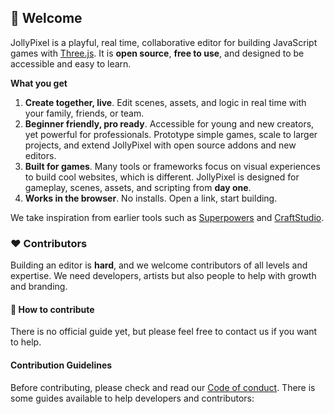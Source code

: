 ## 👋 Welcome

JollyPixel is a playful, real time, collaborative editor for building JavaScript games with [Three.js](https://threejs.org/). It is **open source**, **free to use**, and designed to be accessible and easy to learn.

**What you get**

1. **Create together, live**. Edit scenes, assets, and logic in real time with your family, friends, or team.
2. **Beginner friendly, pro ready**. Accessible for young and new creators, yet powerful for professionals. Prototype simple games, scale to larger projects, and extend JollyPixel with open source addons and new editors.
3. **Built for games**. Many tools or frameworks focus on visual experiences to build cool websites, which is different. JollyPixel is designed for gameplay, scenes, assets, and scripting from **day one**.
4. **Works in the browser**. No installs. Open a link, start building.

We take inspiration from earlier tools such as [Superpowers](https://github.com/superpowers) and [CraftStudio](https://sparklinlabs.itch.io/craftstudio).

### ❤️ Contributors

Building an editor is **hard**, and we welcome contributors of all levels and expertise. We need developers, artists but also people to help with growth and branding.

#### 🐤 How to contribute

There is no official guide yet, but please feel free to contact us if you want to help.

#### Contribution Guidelines

Before contributing, please check and read our [Code of conduct](https://github.com/JollyPixel/governance/blob/main/COC_POLICY.md). There is some guides available to help developers and contributors:
